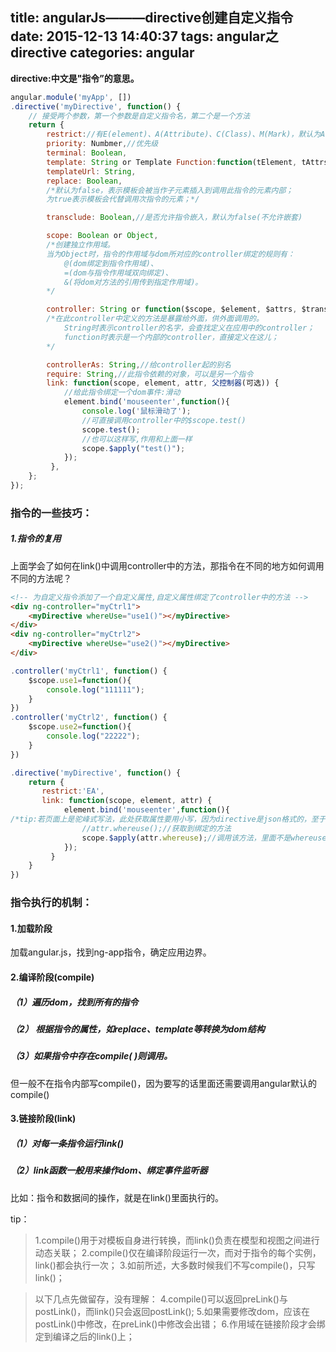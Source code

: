title: angularJs———directive创建自定义指令
date: 2015-12-13 14:40:37
tags: angular之directive
categories: angular  
---
   **directive:中文是"指令”的意思。**
   
``` javascript
angular.module('myApp', [])
.directive('myDirective', function() {
    // 接受两个参数，第一个参数是自定义指令名，第二个是一个方法
    return {
        restrict://有E(element)、A(Attribute)、C(Class)、M(Mark)，默认为A。
        priority: Numbmer,//优先级
        terminal: Boolean,
        template: String or Template Function:function(tElement, tAttrs) (...},
        templateUrl: String,
        replace: Boolean,
        /*默认为false，表示模板会被当作子元素插入到调用此指令的元素内部；
        为true表示模板会代替调用次指令的元素；*/

        transclude: Boolean,//是否允许指令嵌入，默认为false(不允许嵌套)

        scope: Boolean or Object,
        /*创建独立作用域。
        当为Object时，指令的作用域与dom所对应的controller绑定的规则有：
            @(dom绑定到指令作用域)、
            =(dom与指令作用域双向绑定)、
            &(将dom对方法的引用传到指定作用域)。
        */

        controller: String or function($scope, $element, $attrs, $transclude,otherInjectables) { ... },
        /*在此controller中定义的方法是暴露给外面，供外面调用的。
            String时表示controller的名字，会查找定义在应用中的controller；
            function时表示是一个内部的controller，直接定义在这儿；
        */

        controllerAs: String,//给controller起的别名
        require: String,//此指令依赖的对象，可以是另一个指令
        link: function(scope, element, attr, 父控制器(可选)) { 
            //给此指令绑定一个dom事件:滑动
            element.bind('mouseenter',function(){
                console.log('鼠标滑动了');
                //可直接调用controller中的$scope.test()
                scope.test();
                //也可以这样写,作用和上面一样
                scope.$apply("test()");
            });
         },
    };
});
```
<!-- more -->
### 指令的一些技巧：
##### 1.指令的复用
上面学会了如何在link()中调用controller中的方法，那指令在不同的地方如何调用不同的方法呢？
``` html
<!-- 为自定义指令添加了一个自定义属性,自定义属性绑定了controller中的方法 -->
<div ng-controller="myCtrl1">
    <myDirective whereUse="use1()"></myDirective>
</div>
<div ng-controller="myCtrl2">
    <myDirective whereUse="use2()"></myDirective>
</div>
```
``` javascript
.controller('myCtrl1', function() {
    $scope.use1=function(){
        console.log("111111");
    }
})
.controller('myCtrl2', function() {
    $scope.use2=function(){
        console.log("22222");
    }
})
```
``` javascript
.directive('myDirective', function() {
    return {
       restrict:'EA',
       link: function(scope, element, attr) { 
            element.bind('mouseenter',function(){
/*tip:若页面上是驼峰式写法，此处获取属性要用小写，因为directive是json格式的，至于json为什么要小写，我也不明白。这儿是个坑*/
                //attr.whereuse();//获取到绑定的方法
                scope.$apply(attr.whereuse);//调用该方法，里面不是whereuser()
            });
         }
    }
})

```




###  指令执行的机制：
#### 1.加载阶段
加载angular.js，找到ng-app指令，确定应用边界。
#### 2.编译阶段(compile)
##### （1）遍历dom，找到所有的指令
##### （2） 根据指令的属性，如replace、template等转换为dom结构
##### （3）如果指令中存在compile( )则调用。
但一般不在指令内部写compile()，因为要写的话里面还需要调用angular默认的compile()
#### 3.链接阶段(link)
##### （1）对每一条指令运行link()
##### （2）link函数一般用来操作dom、绑定事件监听器    
比如：指令和数据间的操作，就是在link()里面执行的。


tip：
> 1.compile()用于对模板自身进行转换，而link()负责在模型和视图之间进行动态关联；
> 2.compile()仅在编译阶段运行一次，而对于指令的每个实例，link()都会执行一次；
> 3.如前所述，大多数时候我们不写compile()，只写link()；

> 以下几点先做留存，没有理解：
> 4.compile()可以返回preLink()与postLink()，而link()只会返回postLink();
> 5.如果需要修改dom，应该在postLink()中修改，在preLink()中修改会出错；
> 6.作用域在链接阶段才会绑定到编译之后的link()上；







    